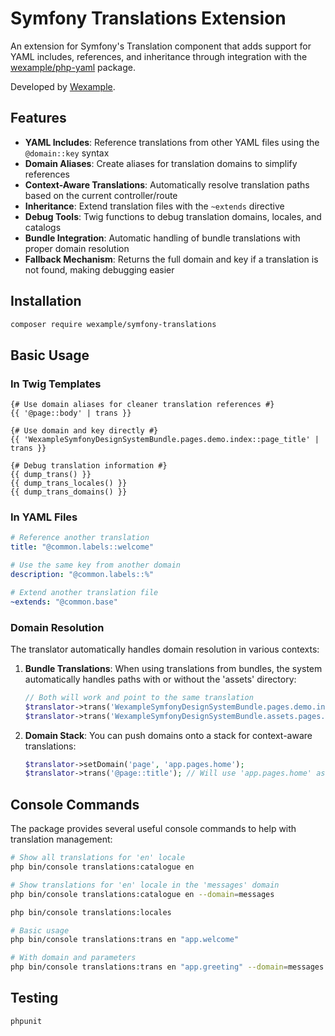 # Symfony Translations Extension

An extension for Symfony's Translation component that adds support for YAML includes, references, and inheritance through integration with the [wexample/php-yaml](https://github.com/wexample/php-yaml) package.

Developed by [Wexample](https://wexample.com).

## Features

- **YAML Includes**: Reference translations from other YAML files using the `@domain::key` syntax
- **Domain Aliases**: Create aliases for translation domains to simplify references
- **Context-Aware Translations**: Automatically resolve translation paths based on the current controller/route
- **Inheritance**: Extend translation files with the `~extends` directive
- **Debug Tools**: Twig functions to debug translation domains, locales, and catalogs
- **Bundle Integration**: Automatic handling of bundle translations with proper domain resolution
- **Fallback Mechanism**: Returns the full domain and key if a translation is not found, making debugging easier

## Installation

```bash
composer require wexample/symfony-translations
```

## Basic Usage

### In Twig Templates

```twig
{# Use domain aliases for cleaner translation references #}
{{ '@page::body' | trans }}

{# Use domain and key directly #}
{{ 'WexampleSymfonyDesignSystemBundle.pages.demo.index::page_title' | trans }}

{# Debug translation information #}
{{ dump_trans() }}
{{ dump_trans_locales() }}
{{ dump_trans_domains() }}
```

### In YAML Files

```yaml
# Reference another translation
title: "@common.labels::welcome"

# Use the same key from another domain
description: "@common.labels::%"

# Extend another translation file
~extends: "@common.base"
```

### Domain Resolution

The translator automatically handles domain resolution in various contexts:

1. **Bundle Translations**: When using translations from bundles, the system automatically handles paths with or without the 'assets' directory:
   ```php
   // Both will work and point to the same translation
   $translator->trans('WexampleSymfonyDesignSystemBundle.pages.demo.index::page_title');
   $translator->trans('WexampleSymfonyDesignSystemBundle.assets.pages.demo.index::page_title');
   ```

2. **Domain Stack**: You can push domains onto a stack for context-aware translations:
   ```php
   $translator->setDomain('page', 'app.pages.home');
   $translator->trans('@page::title'); // Will use 'app.pages.home' as the domain
   ```

## Console Commands

The package provides several useful console commands to help with translation management:

```bash
# Show all translations for 'en' locale
php bin/console translations:catalogue en

# Show translations for 'en' locale in the 'messages' domain
php bin/console translations:catalogue en --domain=messages
```

```bash
php bin/console translations:locales
```

```bash
# Basic usage
php bin/console translations:trans en "app.welcome"

# With domain and parameters
php bin/console translations:trans en "app.greeting" --domain=messages --parameters='{"name":"John"}'
```
## Testing

```bash
phpunit
